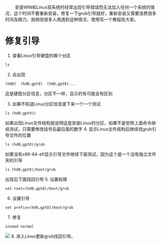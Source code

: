 
&emsp;&emsp; 安装WIN和Linux双系统时经常出现引导错误而无法加入任何一个系统的情况，这个时间不要重新安装，修复一下grub引导就好，重新安装又需要浪费很多时间及精力，我相信很多人用遇到这种情况，使用写一个教程给大家。

# 修复引导
1. 查看Linux引导硬盘的哪个分区
```
ls
```
2. 会出现
```
(hd0)  (hd0,gpt9)  (hd0,gpt8)...
```
这是硬盘分区信息，分区不一样，显示的有可能会有区别

3. 如果不知道Linux分区信息接下来一个一个测试
```
ls (hd0,gpt9)/
```
如果出现Linux文件结构就说明这是安装Linux的分区，如果不是安照上面命令继续测试，只需要修改括号后最后面的数字
4. 显示Linux文件结构后继续找grub引导文件的位置
```
ls (hd0,gpt8)/grub
```
如果没有x86-64-efi显示引导文件继续下面测试，因为这个是一个没有独立文件夹的引导
```
ls (hd0,gpt8)/boot/grub
```
出现后下面找回引导
5. 设置权限
```
set root=(hd0,gpt8)/boot/grub
```
6. 设置引导
```
set prefix=(hd0,gpt8)/boot/grub
```
7. 修复
```
insmod normal
```
<!--more-->
![](https://i.bmp.ovh/imgs/2019/02/9dc692733b099550.jpg)
8. 进入Linux更新grub找回引导。


